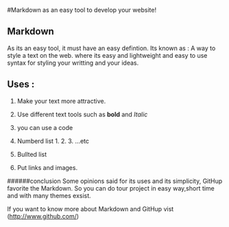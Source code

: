 #Markdown as an easy tool to develop your website!



## Markdown
As its an easy tool, it must have an easy defintion.
Its known as : A way to style a text on the web. where its easy and lightweight and easy to use syntax for styling your writting and your ideas.

## Uses :
1. Make your text more attractive.

2. Use different text tools such as **bold** and *Italic*

3. you can use a code

4. Numberd list 1. 2. 3. ...etc

5. Bullted list 

6. Put links and images.

######conclusion
Some opinions said for its uses and its simplicity, GitHup favorite the Markdown. So you can do tour project in easy way,short time and with many themes exsist.

If you want to know more about Markdown and GitHup vist (http://www.github.com/)





